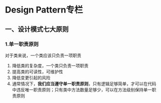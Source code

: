 # Design Pattern专栏
## 一、设计模式七大原则
### 1.单一职责原则
对于类来说，一个类应该只负责一项职责
1. 降低类的复杂度，一个类只负责一项职责
2. 提高类的可读性，可维护性
3. 降低变更引起的风险
4. 通常情况下，**我们应当遵守单一职责原则**，只有逻辑足够简单，才可以在代码中违反唯一职责原则；只有类中方法数量足够少，可以在方法级别保持单一职责原则
